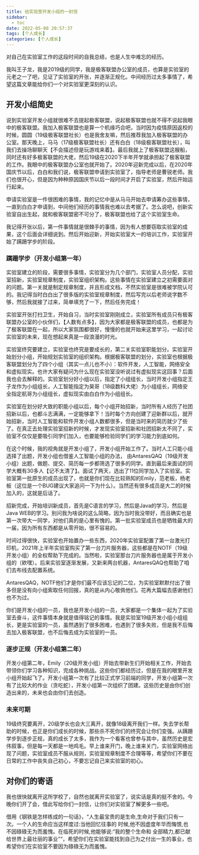 ```yaml
---
title: 给实验室开发小组的一封信
sidebar:
  - toc
date: 2022-05-08 20:57:37
tags: [个人成长]
categories: [个人成长]
---
```


对自己在实验室工作的这段时间的自我总结，也是人生中难忘的经历。

<!--more-->

我叫王子龙，我是2019级的同学，我是极客联盟办公室的成员，也算是实验室的元老之一了吧，见证了实验室的开张，并逐渐正规化。中间经历过太多事情了，希望这篇文章能给你们一个对实验室更深刻的认识。

## 开发小组简史

说到实验室开发小组就很难不去提起极客联盟，说起极客联盟也就不得不说起我眼中的极客联盟。我加入极客联盟也是算一个机缘巧合吧，当时因为疫情原因返校的时候，圆圆（19级极客联盟社长）也是我舍友嘛，然后推荐我加入极客联盟的办公室。那天晚上，马马（17级极客联盟社长）还有白白（18级极客联盟社长），叫我们去操场聊聊天【不会描述但是玩游戏来着】。最后我就上了极客联盟这艘船，同时还有好多极客联盟的大佬，然后19级在2020下半年开学就承担起了极客联盟的工作。我眼中的极客联盟办公室也就开始了。2020年迎新完成以后，在2020年国庆节以后，白白和我们说，极客联盟申请到实验室了，指导老师是曹锐老师。我们也很开心，但是因为种种原因国庆节以后一段时间才开启了实验室，然后开始运行起来。

申请实验室是一件很困难的事情，我的记忆中是从马马开始去申请筹办这些事情，一直到白白才申请到，中间他们经历的事情我也难以去考据了。怎么说吧，创新实验室自出生起，就和极客联盟密不可分了，极客联盟也给了这个实验室生命。

我记得开张以后，第一件事情就是很棘手的事情，因为有人想要窃取实验室的成果，这个后面会详细说到。然后开始迎新，开始实验室大一的培训工作，实验室开始了蹒跚学步的阶段。

### 蹒跚学步（开发小组第一年）

实验室建立的阶段，需要很多事情，实验室分为几个部门，实验室人员分配，实验室招新，实验室规章制度，实验室组织架构。这些事情在实验室建立之初需要面对的问题。第一关就是制定规章制度，并且形成文档，不然实验室是很难被学院认可的。我记得当时白白出了很多版的实验室规章制度，然后写完以后老师说字数不够，然后我就接了过来，简单填充了一下，然后任务完成！

实验室开张打扫卫生，开始自习，当时实验室刚刚成立，实验室所有成员只有极客联盟办公室的小伙伴们，【人数有点多】，因为大家都是极客联盟的成员，也都是为了极客联盟在一起，所以大家氛围都很好，慢慢的也就开始来这里学习，一起讨论实验室的未来，现在想起来真是一段浪漫的时光。

实验室终究要建立，实验室也终究是要成长的，第二关实验室职能划分。实验室开始划分小组，开始规划实验室的组织架构。根据极客联盟的划分，实验室也根据极客联盟划分为了四个小组（其实一点儿也不小）：软件开发，人工智能，网络安全和虚拟现实。也许大家有疑问为什么现在实验室没听说过有虚拟现实这回事？后面我也会去解释的。实验室划分好小组以后，指定了小组组长，当时开发小组指定王子龙作为小组组长，人工智能指定为昊哥（18级数科大佬）为小组组长，网络安全指定航哥为小组组长，虚拟现实由白白作为小组组长。

实验室在划分好大致的职能小组以后，每个小组开始招新，当时所有人经历了社团招新以后，也都斗志满满，一定能够拿下！当时每个方向创建了迎新群以后，就开始招新，当时人工智能和软件开发小组人数都很多，但是当时来的简历就少了些了。在真正去处理实验室招新的时候，才发现实验室招新和社团招新太不同了，实验室不仅仅是要吸引同学们加入，也要能够检验同学们的学习能力到底如何。

在这个时候，我的视角就是开发小组了，开发小组开始工作了。当时人工只能小组选择了出题，开发小组也借鉴人工智能小组的办法， 由AntaresQAQ（19级开发小组）出题，做题、提交、简历每一步都筛选了很多的同学。直到最后来面试的同学大概有30多人【记不太清了】。面试了两天，选出了11位同学加入了实验室。实验室第一批原生的成员出现了，也就是你们现在比较熟知的Emily，范老板，杨老板（这位是一个BUG建议大家追问一下为什么）。当然还有很多成员是大二的时候加入的，这就是后话了。

招新完成，开始培训新成员，首先是C语言的学习，然后是Java的学习，然后是Java WEB的学习。别问我为啥说的这么简略，因为当时我没带好，而且确实也是第一次带大一同学，对他们真的是心里有愧的。第一批实验室成员也是牺牲最大的一届，因为所有东西都是从零开始，很不容易的。

时间过得很快，实验室也开始置办一些东西，2020年实验室配置了第一台激光打印机，2021年上半年实验室购买了第一台刀片服务器，这些都是在NOTF（19级开发小组）的全权帮助下完成的。当然啦，实验室那台刀片服务器也是属于开发小组的（欸嘿）。后来实验室逐渐发展，又新来两台机器，AntaresQAQ也帮助了咱们去布线去配置系统。

AntaresQAQ，NOTF他们才是你们最不应该忘记的二位，为实验室默默付出了很多但是没有向小组索取任何回报，真的是从内心敬佩他们。花再大篇幅去感谢他们也不为过。

你们是开发小组的一员，我也是开发小组的一员，大家都是一个集体一起为了实验室去奋斗，这件事情本身就是值得铭记的事情。我是实验室19级开发小组小组组长，更是实验室的一员，虽然遇到了很多困难，也遇到了很多失败，但是我不后悔去加入极客联盟，也不后悔去成为实验室的一员。

### 逐步正规（开发小组第二年）

开发小组第二年，Emily（20级开发小组）开始去带新生们开始相关工作，开始去带领你们学习各种知识，完成各种挑战。这些你们都经历过，但是在我的眼里开发小组开始起飞了。开发小组第一次有了比较正式学习前端的同学，开发小组第一次有了比较大的作业（贪吃蛇），开发小组第一次组织了团建。这些历史是由你们创造出来的，未来也会由你们去创造。

### 未来可期

19级终究要离开，20级学长也会大三离开，就像18级离开我们一样。失去学长帮助的时候，也正是你们成长的时候，那些杀不死你们的终究会让你们变强。从蹒跚学步到逐步正规，真的成长了太多，我作为一个看客也曾参与其中，虽然历史是宏伟叙事，但是每一天都是一地鸡毛。早上谁来开门，晚上谁来关门，实验室网络出现了问题，实验室成员不服从规则，实验室规章制度不合理等等，希望你们不要在日常的工作中丧失自己初心，不要忘记自己来实验室的初心。

## 对你们的寄语

我也很快就离开这所学校了，自然也就离开实验室了，说实话是真的挺不舍的。今晚你们开了会，借此写给你们一封信，让你们对实验室了解更多一些吧。

借用《钢铁是怎样练成的一句话》，“人生最宝贵的是生命,生命对于我们只有一次。一个人的生命应当这样度过:当他回忆往事的 时候,他不因虚度年华而悔恨,也不因碌碌无为而羞愧。在临死的时候,他能够说:“我的整个生命和 全部精力,都已献给世界上最壮丽的事业”“，希望你们在实验室能找到自己为之付出一生的事业，也希望你们在实验室不要因为碌碌无为而羞愧。
